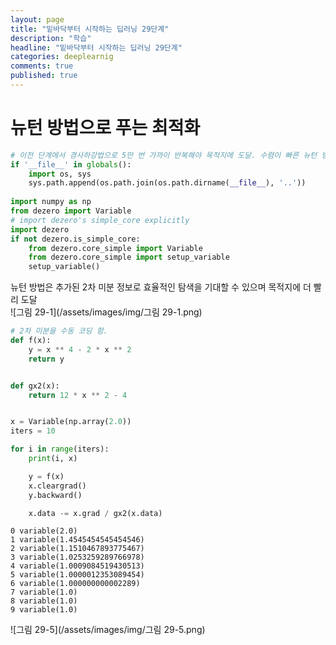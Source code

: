 ```yaml
---
layout: page
title: "밑바닥부터 시작하는 딥러닝 29단계"
description: "학습"
headline: "밑바닥부터 시작하는 딥러닝 29단계"
categories: deeplearnig
comments: true
published: true
---
```

# 뉴턴 방법으로 푸는 최적화     

```python
# 이전 단계에서 경사하강법으로 5만 번 가까이 반복해야 목적지에 도달. 수렴이 빠른 뉴턴 방법 이용 시 단 6번만에 도달.
if '__file__' in globals():
    import os, sys
    sys.path.append(os.path.join(os.path.dirname(__file__), '..'))
    
import numpy as np
from dezero import Variable
# import dezero's simple_core explicitly
import dezero
if not dezero.is_simple_core:
    from dezero.core_simple import Variable
    from dezero.core_simple import setup_variable
    setup_variable()
```

뉴턴 방법은 추가된 2차 미분 정보로 효율적인 탐색을 기대할 수 있으며 목적지에 더 빨리 도달   
![그림 29-1](/assets/images/img/그림 29-1.png)


```python
# 2차 미분을 수동 코딩 함.
def f(x):
    y = x ** 4 - 2 * x ** 2
    return y


def gx2(x):
    return 12 * x ** 2 - 4


x = Variable(np.array(2.0))
iters = 10

for i in range(iters):
    print(i, x)

    y = f(x)
    x.cleargrad()
    y.backward()

    x.data -= x.grad / gx2(x.data)
```

    0 variable(2.0)
    1 variable(1.4545454545454546)
    2 variable(1.1510467893775467)
    3 variable(1.0253259289766978)
    4 variable(1.0009084519430513)
    5 variable(1.0000012353089454)
    6 variable(1.000000000002289)
    7 variable(1.0)
    8 variable(1.0)
    9 variable(1.0)
    

![그림 29-5](/assets/images/img/그림 29-5.png)


